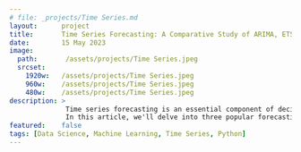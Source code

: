```yaml
---
# file: _projects/Time Series.md
layout:      project
title:       Time Series Forecasting: A Comparative Study of ARIMA, ETS, and Ensemble Methods
date:        15 May 2023
image:
  path:       /assets/projects/Time Series.jpeg
  srcset:
    1920w:   /assets/projects/Time Series.jpeg
    960w:    /assets/projects/Time Series.jpeg
    480w:    /assets/projects/Time Series.jpeg
description: >
              Time series forecasting is an essential component of decision-making processes in various domains, ranging from finance and economics to healthcare and energy. 
              In this article, we'll delve into three popular forecasting techniques – ARIMA, ETS, and Ensemble methods – and evaluate their performance on a real-world dataset.
featured:    false
tags: [Data Science, Machine Learning, Time Series, Python]
---
```

